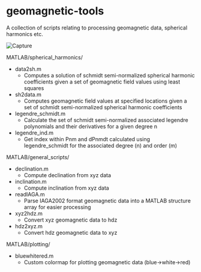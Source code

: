 # geomagnetic-tools
A collection of scripts relating to processing geomagnetic data, spherical harmonics etc.

![Capture](https://user-images.githubusercontent.com/48192690/192556396-0c946764-e318-410e-a09e-eaf78519e280.PNG)

MATLAB/spherical_harmonics/
  - data2sh.m
      - Computes a solution of schmidt semi-normalized spherical harmonic coefficients given a set of geomagnetic field values using least squares
  - sh2data.m
      - Computes geomagnetic field values at specified locations given a set of schmidt semi-normalized spherical harmonic coefficients
  - legendre_schmidt.m
      - Calculate the set of schmidt semi-normalized associated legendre polynomials and their derivatives for a given degree n
  - legendre_ind.m
      - Get index within Pnm and dPnmdt calculated using legendre_schmidt for the associated degree (n) and order (m)

MATLAB/general_scripts/
  - declination.m
      - Compute declination from xyz data
  - inclination.m
      - Compute inclination from xyz data
  - readIAGA.m
      - Parse IAGA2002 format geomagnetic data into a MATLAB structure array for easier processing
  - xyz2hdz.m
      - Convert xyz geomagnetic data to hdz
  - hdz2xyz.m
      - Convert hdz geomagnetic data to xyz

MATLAB/plotting/
  - bluewhitered.m
      - Custom colormap for plotting geomagnetic data (blue->white->red)
